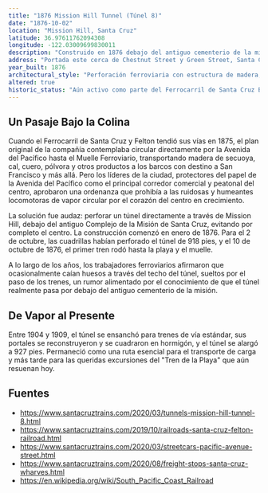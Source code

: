 ```yaml
---
title: "1876 Mission Hill Tunnel (Túnel 8)"
date: "1876-10-02"
location: "Mission Hill, Santa Cruz"
latitude: 36.97611762094308
longitude: -122.03009699830011
description: "Construido en 1876 debajo del antiguo cementerio de la misión, este túnel de 918 pies de largo conectaba el Ferrocarril de Santa Cruz y Felton al muelle sin enviar locomotoras por la Avenida del Pacífico. Todavía en uso hoy en día, es el último túnel de ferrocarril en funcionamiento en el condado de Santa Cruz."
address: "Portada este cerca de Chestnut Street y Green Street, Santa Cruz, California"
year_built: 1876
architectural_style: "Perforación ferroviaria con estructura de madera, portales de hormigón posteriores"
altered: true
historic_status: "Aún activo como parte del Ferrocarril de Santa Cruz Big Trees y Pacífico; el único túnel de ferrocarril original del condado que sigue en servicio"
---
```


## Un Pasaje Bajo la Colina

Cuando el Ferrocarril de Santa Cruz y Felton tendió sus vías en 1875, el plan original de la compañía contemplaba circular directamente por la Avenida del Pacífico hasta el Muelle Ferroviario, transportando madera de secuoya, cal, cuero, pólvora y otros productos a los barcos con destino a San Francisco y más allá. Pero los líderes de la ciudad, protectores del papel de la Avenida del Pacífico como el principal corredor comercial y peatonal del centro, aprobaron una ordenanza que prohibía a las ruidosas y humeantes locomotoras de vapor circular por el corazón del centro en crecimiento.

La solución fue audaz: perforar un túnel directamente a través de Mission Hill, debajo del antiguo Complejo de la Misión de Santa Cruz, evitando por completo el centro. La construcción comenzó en enero de 1876. Para el 2 de octubre, las cuadrillas habían perforado el túnel de 918 pies, y el 10 de octubre de 1876, el primer tren rodó hasta la playa y el muelle.

A lo largo de los años, los trabajadores ferroviarios afirmaron que ocasionalmente caían huesos a través del techo del túnel, sueltos por el paso de los trenes, un rumor alimentado por el conocimiento de que el túnel realmente pasa por debajo del antiguo cementerio de la misión.

## De Vapor al Presente

Entre 1904 y 1909, el túnel se ensanchó para trenes de vía estándar, sus portales se reconstruyeron y se cuadraron en hormigón, y el túnel se alargó a 927 pies. Permaneció como una ruta esencial para el transporte de carga y más tarde para las queridas excursiones del "Tren de la Playa" que aún resuenan hoy.

## Fuentes

- https://www.santacruztrains.com/2020/03/tunnels-mission-hill-tunnel-8.html
- https://www.santacruztrains.com/2019/10/railroads-santa-cruz-felton-railroad.html
- https://www.santacruztrains.com/2020/03/streetcars-pacific-avenue-street.html
- https://www.santacruztrains.com/2020/08/freight-stops-santa-cruz-wharves.html
- https://en.wikipedia.org/wiki/South_Pacific_Coast_Railroad